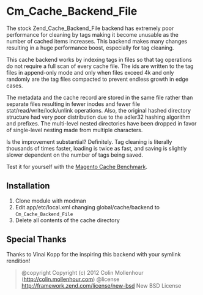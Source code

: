Cm_Cache_Backend_File
=====================

The stock Zend_Cache_Backend_File backend has extremely poor performance for
cleaning by tags making it become unusable as the number of cached items
increases. This backend makes many changes resulting in a huge performance boost,
especially for tag cleaning.

This cache backend works by indexing tags in files so that tag operations
do not require a full scan of every cache file. The ids are written to the
tag files in append-only mode and only when files exceed 4k and only randomly
are the tag files compacted to prevent endless growth in edge cases.

The metadata and the cache record are stored in the same file rather than separate
files resulting in fewer inodes and fewer file stat/read/write/lock/unlink operations.
Also, the original hashed directory structure had very poor distribution due to
the adler32 hashing algorithm and prefixes. The multi-level nested directories
have been dropped in favor of single-level nesting made from multiple characters.

Is the improvement substantial? Definitely. Tag cleaning is literally thousands of
times faster, loading is twice as fast, and saving is slightly slower dependent on
the number of tags being saved.

Test it for yourself with the [Magento Cache Benchmark](https://github.com/colinmollenhour/magento-cache-benchmark).

Installation
------------

1. Clone module with modman
2. Edit app/etc/local.xml changing global/cache/backend to `Cm_Cache_Backend_File`
3. Delete all contents of the cache directory

Special Thanks
--------------

Thanks to Vinai Kopp for the inspiring this backend with your symlink rendition!


> @copyright  Copyright (c) 2012 Colin Mollenhour (http://colin.mollenhour.com)
> @license    http://framework.zend.com/license/new-bsd     New BSD License
